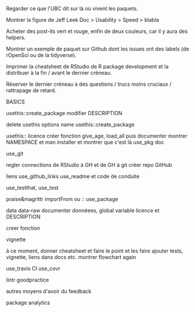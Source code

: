 Regarder ce que l'UBC dit sur là où vivent les paquets.

Montrer la figure de Jeff Leek Doc > Usability > Speed > blabla

Acheter des post-its vert et rouge, enfin de deux couleurs, car il y aura des helpers.

Montrer un exemple de paquet sur Github dont les issues ont des labels (de rOpenSci ou de la tidyverse).

Imprimer la cheatsheet de RStudio de R package development et la distribuer à la fin / avant le dernier créneau.

Réserver le dernier créneau à des questions / trucs moins cruciaux / rattrapage de retard.

BASICS

usethis::create_package
modifier DESCRIPTION

delete
usethis options name
usethis::create_package

usethis:: licence
créer fonction give_age, load_all puis documenter
montrer NAMESPACE et man
installer et montrer que c'est là 
use_pkg doc

use_git

regler connections de RStudio à GH et de GH à git
créer repo GitHub


liens use_github_links
use_readme et code de conduite

use_testthat, use_test

praise&magrittr
importFrom
ou ::
use_package

data
data-raw
documenter donnéees, global variable
licence et DESCRIPTION

creer fonction

vignette

à ce moment, donner cheatsheet et faire le point et les faire ajouter tests, vignette, liens dans docs etc.
montrer flowchart again

use_travis CI
use_covr

lintr
goodpractice

autres moyens d'avoir du feedback

package analytics